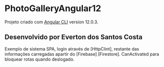# PhotoGalleryAngular12

Projeto criado com [Angular CLI](https://github.com/angular/angular-cli) version 12.0.3.

## Desenvolvido por Everton dos Santos Costa

Exemplo de sistema SPA, login através de [HttpClint], restante das informações carregadas apartir do [Firebase] [Firestore].
CanActivated para bloquear rotas quando deslogado.